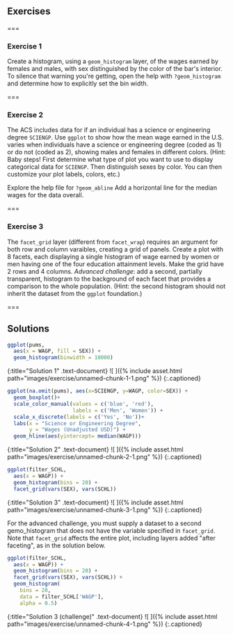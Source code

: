 ---
---

## Exercises

===

### Exercise 1

Create a histogram, using a `geom_histogram` layer, of the wages earned by
females and males, with sex distinguished by the color of the bar's interior. To
silence that warning you're getting, open the help with `?geom_histogram` and
determine how to explicitly set the bin width.

===

### Exercise 2

The ACS includes data for if an individual has a science or engineering degree `SCIENGP`. Use `ggplot` to show how the mean wage earned in the U.S. varies when individuals have a science or engineering degree (coded as 1) or do not (coded as 2),
showing males and females in different colors. (Hint: Baby steps! First determine what type of plot you want to use to display categorical data for `SCIENGP`. Then
distinguish sexes by color. You can then customize your plot labels, colors, etc.)

Explore the help file for `?geom_abline` Add a horizontal line for the median wages for the data overall. 

===
### Exercise 3

The `facet_grid` layer (different from `facet_wrap`) requires an argument for
both row and column varaibles, creating a grid of panels. Create a plot with 8
facets, each displaying a single histogram of wage earned by women or men having
one of the four education attainment levels. Make the grid have 2 rows and 4
columns. *Advanced challenge*: add a second, partially transparent, histogram to
the background of each facet that provides a comparison to the whole population.
(Hint: the second histogram should not inherit the dataset from the `ggplot`
foundation.)

===

## Solutions



~~~r
ggplot(pums,
  aes(x = WAGP, fill = SEX)) +
  geom_histogram(binwidth = 10000)
~~~
{:title="Solution 1" .text-document}
![ ]({% include asset.html path="images/exercise/unnamed-chunk-1-1.png" %})
{:.captioned}



~~~r
ggplot(na.omit(pums), aes(x=SCIENGP, y=WAGP, color=SEX)) +
  geom_boxplot()+
  scale_color_manual(values = c('blue', 'red'), 
                     labels = c('Men', 'Women')) +
  scale_x_discrete(labels = c('Yes', 'No'))+
  labs(x = "Science or Engineering Degree", 
       y = "Wages (Unadjusted USD)") +
  geom_hline(aes(yintercept= median(WAGP)))
~~~
{:title="Solution 2" .text-document}
![ ]({% include asset.html path="images/exercise/unnamed-chunk-2-1.png" %})
{:.captioned}



~~~r
ggplot(filter_SCHL,
  aes(x = WAGP)) +
  geom_histogram(bins = 20) +
  facet_grid(vars(SEX), vars(SCHL))
~~~
{:title="Solution 3" .text-document}
![ ]({% include asset.html path="images/exercise/unnamed-chunk-3-1.png" %})
{:.captioned}

For the advanced challenge, you must supply a dataset to a second gemo_histogram
that does not have the variable specified in `facet_grid`. Note that
`facet_grid` affects the entire plot, including layers added "after faceting",
as in the solution below.



~~~r
ggplot(filter_SCHL,
  aes(x = WAGP)) +
  geom_histogram(bins = 20) +
  facet_grid(vars(SEX), vars(SCHL)) +
  geom_histogram(
    bins = 20,
    data = filter_SCHL['WAGP'],
    alpha = 0.5)
~~~
{:title="Solution 3 (challenge)" .text-document}
![ ]({% include asset.html path="images/exercise/unnamed-chunk-4-1.png" %})
{:.captioned}
